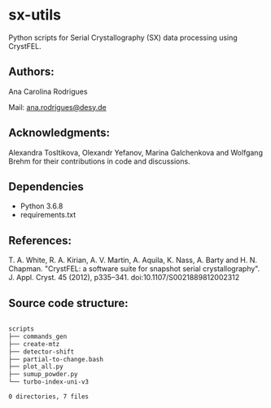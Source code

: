 # sx-utils

Python scripts for Serial Crystallography (SX) data processing using CrystFEL.

## Authors:

Ana Carolina Rodrigues

Mail: ana.rodrigues@desy.de

## Acknowledgments:

Alexandra Tosltikova, Olexandr Yefanov, Marina Galchenkova and Wolfgang Brehm for their contributions in code and discussions.

## Dependencies

* Python 3.6.8
* requirements.txt

## References:

T. A. White, R. A. Kirian, A. V. Martin, A. Aquila, K. Nass, A. Barty and H. N. Chapman. "CrystFEL: a software suite for snapshot serial crystallography". J. Appl. Cryst. 45 (2012), p335–341.
doi:10.1107/S0021889812002312 


## Source code structure:

```bash

scripts
├── commands_gen
├── create-mtz
├── detector-shift
├── partial-to-change.bash
├── plot_all.py
├── sumup_powder.py
└── turbo-index-uni-v3

0 directories, 7 files
```
